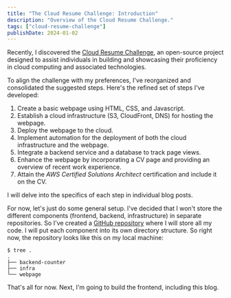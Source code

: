 ```yaml
---
title: "The Cloud Resume Challenge: Introduction"
description: "Overview of the Cloud Resume Challenge."
tags: ["cloud-resume-challenge"]
publishDate: 2024-01-02
---
```


Recently, I discovered the [Cloud Resume Challenge](https://cloudresumechallenge.dev/docs/the-challenge/aws/),
an open-source project designed to assist individuals in building and showcasing their proficiency in cloud computing and associated technologies.

To align the challenge with my preferences, I've reorganized and consolidated the suggested steps. Here's the refined set of steps I've developed:

1. Create a basic webpage using HTML, CSS, and Javascript.
2. Establish a cloud infrastructure (S3, CloudFront, DNS) for hosting the webpage.
3. Deploy the webpage to the cloud.
4. Implement automation for the deployment of both the cloud infrastructure and the webpage.
5. Integrate a backend service and a database to track page views.
6. Enhance the webpage by incorporating a CV page and providing an overview of recent work experience.
7. Attain the _AWS Certified Solutions Architect_ certification and include it on the CV.

I will delve into the specifics of each step in individual blog posts.

For now, let's just do some general setup.
I've decided that I won't store the different components (frontend, backend, infrastructure) in separate repositories.
So I've created a [GitHub repository](https://github.com/QuantumDancer/rottler.io) where I will store all my code.
I will put each component into its own directory structure. So right now, the repository looks like this on my local machine:

```
$ tree .
.
├── backend-counter
├── infra
└── webpage
```

That's all for now.
Next, I'm going to build the frontend, including this blog.
